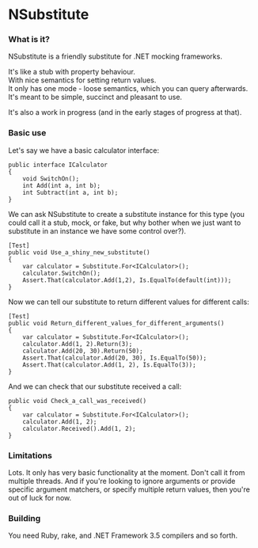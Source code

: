 NSubstitute
========

### What is it?

NSubstitute is a friendly substitute for .NET mocking frameworks.

It's like a stub with property behaviour.  
With nice semantics for setting return values.  
It only has one mode - loose semantics, which you can query afterwards.  
It's meant to be simple, succinct and pleasant to use.  

It's also a work in progress (and in the early stages of progress at that).

### Basic use

Let's say we have a basic calculator interface:

	public interface ICalculator
	{
		void SwitchOn();
		int Add(int a, int b);
		int Subtract(int a, int b);
	}

We can ask NSubstitute to create a substitute instance for this type (you could call it a stub, mock, or fake, but why bother when we just want to substitute in an instance we have some control over?).

	[Test]
	public void Use_a_shiny_new_substitute()
	{
		var calculator = Substitute.For<ICalculator>();
		calculator.SwitchOn();
		Assert.That(calculator.Add(1,2), Is.EqualTo(default(int)));
	}

Now we can tell our substitute to return different values for different calls:

	[Test]
	public void Return_different_values_for_different_arguments()
	{
		var calculator = Substitute.For<ICalculator>();
		calculator.Add(1, 2).Return(3);
		calculator.Add(20, 30).Return(50);
		Assert.That(calculator.Add(20, 30), Is.EqualTo(50));
		Assert.That(calculator.Add(1, 2), Is.EqualTo(3));
	}

And we can check that our substitute received a call:

	public void Check_a_call_was_received()
	{
		var calculator = Substitute.For<ICalculator>();
		calculator.Add(1, 2);
		calculator.Received().Add(1, 2);            
	}

### Limitations

Lots. It only has very basic functionality at the moment. Don't call it from multiple threads. And if you're looking to ignore arguments or provide specific argument matchers, or specify multiple return values, then you're out of luck for now.

### Building

You need Ruby, rake, and .NET Framework 3.5 compilers and so forth.

